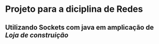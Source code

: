 # Projeto para a diciplina de Redes

## Utilizando Sockets com java em amplicação de *Loja de construição*
